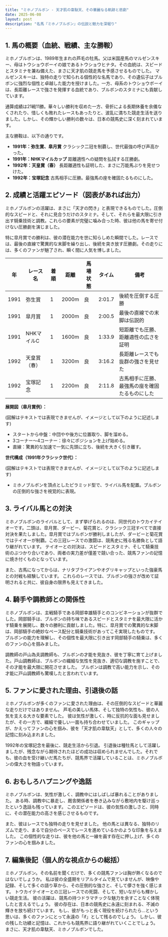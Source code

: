 ```yaml
---
title: "ミホノブルボン - 天才肌の韋駄天、その華麗なる軌跡と悲劇"
date: 2025-06-08
layout: post
description: "名馬『ミホノブルボン』の伝説と魅力を深堀り"
---
```


## 1. 馬の概要（血統、戦績、主な勝鞍）

ミホノブルボンは、1989年生まれの芦毛の牡馬。父は米国産馬のマルゼンスキー、母はトウショウボーイの娘であるトウショウヒナタ。その血統は、スピードとスタミナを兼ね備えた、まさに天才肌の競走馬を予感させるものでした。  マルゼンスキーは、独特の走りで知られる個性的な名馬であり、その遺伝子はブルボンに強烈な個性と卓越した能力を授けました。一方、母系のトウショウボーイは、長距離レースで強さを発揮する血統であり、ブルボンのスタミナにも貢献しています。

通算成績は21戦11勝。華々しい勝利を収めた一方、骨折による長期休養を余儀なくされたり、惜しくも敗れたレースもあったりと、波乱に満ちた競走生活を送りました。しかし、その輝かしい勝利の数々は、日本の競馬史に深く刻まれています。

主な勝鞍は、以下の通りです。

* **1991年：弥生賞、皐月賞**  クラシック二冠を制覇し、世代最強の呼び声高かった。
* **1991年：NHKマイルカップ**  距離適性への疑問を払拭する圧勝劇。
* **1992年：天皇賞（春）**  長距離適性も証明した、まさに万能馬ぶりを見せつけた。
* **1992年：宝塚記念**  古馬相手に圧勝。最強馬の座を確固たるものにした。


## 2. 成績と活躍エピソード（図表があれば出力）

ミホノブルボンの活躍は、まさに「天才の閃き」と表現できるものでした。圧倒的なスピードと、それに見合うだけのスタミナ。そして、それらを最大限に引き出す騎乗技術と調教。これらの要素が完璧に噛み合った時、彼は他の馬を寄せ付けない圧勝劇を演じました。

特に皐月賞での勝利は、彼の潜在能力を世に知らしめた瞬間でした。レースでは、最後の直線で驚異的な末脚を繰り出し、後続を突き放す圧勝劇。その走りには、多くのファンが魅了され、瞬く間に人気を博しました。

| 年 | レース名       | 着順 | 距離 | 馬場状態 | タイム      | 備考                                     |
|---|--------------|-----|-----|---------|-----------|-----------------------------------------|
| 1991 | 弥生賞       | 1   | 2000m| 良       | 2:01.7      | 後続を圧倒する圧勝                         |
| 1991 | 皐月賞       | 1   | 2000m| 良       | 2:00.5      | 最後の直線での末脚は伝説的                   |
| 1991 | NHKマイルC   | 1   | 1600m| 良       | 1:33.9      | 短距離でも圧勝、距離適性の広さを証明           |
| 1992 | 天皇賞（春） | 1   | 3200m| 良       | 3:16.2      | 長距離レースでも抜群の強さを見せた             |
| 1992 | 宝塚記念     | 1   | 2200m| 良       | 2:11.8      | 古馬相手に圧勝、最強馬の座を確固たるものにした |


**展開図（皐月賞例）：**

(図解はテキストでは表現できませんが、イメージとして以下のように記述します)

* スタートから中盤：中団やや後方に位置取り、脚を溜める。
* 3コーナー～4コーナー：徐々にポジションを上げ始める。
* 直線：驚異的な加速で一気に先頭に立ち、後続を大きく引き離す。


**世代構成（1991年クラシック世代）：**

(図解はテキストでは表現できませんが、イメージとして以下のように記述します)

* ミホノブルボンを頂点としたピラミッド型で、ライバル馬を配置。ブルボンの圧倒的な強さを視覚的に表現。


## 3. ライバル馬との対決

ミホノブルボンのライバルとして、まず挙げられるのは、同世代のトウカイテイオーです。二頭は、皐月賞、ダービー、菊花賞と、クラシック三冠すべてで直接対決を果たしました。皐月賞ではブルボンが勝利しましたが、ダービーと菊花賞ではテイオーが制覇。この三冠レースでの激闘は、競馬史に残る名勝負として語り継がれています。  テイオーとの対決は、スピードとスタミナ、そして騎乗技術のぶつかり合いであり、両者の実力差が僅差で競い合った、競馬ファンの記憶に焼き付くものとなっています。

また、古馬になってからは、ナリタブライアンやオグリキャップといった強豪馬との対戦も経験しています。  これらのレースでは、ブルボンの強さが改めて証明されると共に、彼自身の限界も見えてきました。


## 4. 騎手や調教師との関係性

ミホノブルボンは、主戦騎手である岡部幸雄騎手とのコンビネーションが抜群でした。岡部騎手は、ブルボンの持ち味であるスピードとスタミナを最大限に活かす騎乗を展開し、数々の勝利に貢献しました。特に、皐月賞での驚異的な末脚は、岡部騎手の絶妙なペース配分と騎乗技術があってこそ実現したものです。  ブルボンの能力を理解し、その個性を最大限に引き出す岡部騎手の騎乗は、多くのファンの心を掴みました。

調教師の戸山為夫調教師も、ブルボンの才能を見抜き、彼を丁寧に育て上げました。戸山調教師は、ブルボンの繊細な気性を見抜き、適切な調教を施すことで、その才能を最大限に開花させました。  ブルボンは調教で高い能力を示し、その才能に戸山調教師も驚嘆したと言われています。


## 5. ファンに愛された理由、引退後の話

ミホノブルボンが多くのファンに愛された理由は、その圧倒的なスピードと華麗な走りだけではありません。  芦毛の美しい馬体、そして独特の気性も、彼の人気を支える大きな要素でした。  彼は気性が激しく、時に反抗的な面も見せましたが、その一方で、繊細で優しい一面も持ち合わせていました。  このギャップが、かえってファンの心を掴み、彼を「天才肌の韋駄天」として、多くの人々の記憶に刻み込まれました。

1992年の宝塚記念を最後に、競走生活から引退。  引退後は種牡馬として活躍しましたが、残念ながら期待されたほどの成功は収められませんでした。それでも、彼の血を受け継いだ馬たちが、競馬界で活躍していることは、ミホノブルボンの偉大さを物語っています。


## 6. おもしろハプニングや逸話

ミホノブルボンは、気性が激しく、調教中にはしばしば暴れることがありました。  ある時、調教中に暴走し、厩舎関係者を巻き込みながら敷地内を駆け巡ったという逸話も残っています。  このエピソードは、彼の気性の激しさと、同時に、その潜在能力の高さを感じさせるものです。

また、彼はレースでも独特の走りを見せました。  他の馬とは異なる、独特のリズムで走り、まるで自分のペースでレースを進めているかのような印象を与えました。  この個性的な走りは、彼を他の馬と一線を画す存在に押し上げ、多くのファンの心を掴みました。


## 7. 編集後記（個人的な視点からの総括）

ミホノブルボン。その名前を聞くだけで、多くの競馬ファンは胸が熱くなるのではないでしょうか。  私は彼の全盛期をリアルタイムで見ていませんが、映像や記録、そして多くの語り草から、その圧倒的な強さと、そして儚さを強く感じます。  トウカイテイオーとの三冠レースでの死闘、そして、短いながらも輝かしい競走生活。  彼の活躍は、競馬の持つドラマチックな魅力を余すことなく体現したと言えるでしょう。  彼の存在は、日本の競馬史に永遠に刻まれる、不滅の輝きを放ち続けています。  もし、彼がもっと長く現役を続けられたら…という思いは、多くのファンにとって永遠の「if」として残るのでしょう。  しかし、彼の残した功績と記憶は、これからも競馬界に語り継がれていくことでしょう。  まさに、天才肌の韋駄天、ミホノブルボンでした。

